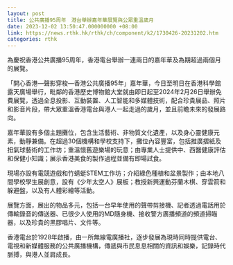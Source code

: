 ```yaml
---
layout: post
title: 公共廣播95周年　港台舉辦嘉年華展覽與公眾重溫歲月
date: 2023-12-02 13:50:47.000000000 +08:00
link: https://news.rthk.hk/rthk/ch/component/k2/1730426-20231202.htm
categories: rthk
---
```


為慶祝香港公共廣播95周年，香港電台舉辦一連兩日的嘉年華及為期超過兩個月的展覽。

「開心香港—聲影穿梭—香港公共廣播95年」嘉年華，今日至明日在香港科學館露天廣場舉行，毗鄰的香港歷史博物館大堂就由即日起至2024年2月26日舉辦免費展覽，透過全息投影、互動裝置、人工智能和多媒體技術，配合珍貴展品、照片和影音片段，帶大眾重溫香港電台與港人一起走過的歲月，並且前瞻未來的發展路向。

嘉年華設有多個主題攤位，包含生活藝術、非物質文化遺產，以及身心靈健康元素，動靜兼備。在超過30個機構和學校支持下，攤位內容豐富，包括推廣摺紙及扭氣球藝術的工作坊；重溫懷舊遊樂場的玩意；由專業人士提供中、西醫健康評估和保健小知識；展示香港美食的製作過程並備有即場試食。

現場亦設有電競遊戲和竹蜻蜓STEM工作坊；介紹綠色種植和盆景製作；由本地八間學校學生展創意，設有《少年太空人》展板；教授新興運動芬蘭木棋、穿雲箭和躲避盤，以及有人體彩繪等活動。

展覽方面，展出的物品多元，包括一台早年使用的聲帶剪接機、記者透過電話用於傳輸錄音的傳送器、已很少人使用的MD隨身機、接收警方廣播頻道的頻道掃瞄器，以及珍貴的黑膠唱片、文件等。

香港電台於1928年啟播，由一所無線電廣播社，逐步發展為現時同時提供電台、電視和新媒體服務的公共廣播機構，傳遞與市民息息相關的資訊和娛樂，記錄時代脈搏，與港人並肩成長。
